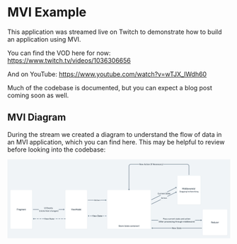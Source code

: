 # MVI Example

This application was streamed live on Twitch to demonstrate how to build an application using MVI. 

You can find the VOD here for now: https://www.twitch.tv/videos/1036306656

And on YouTube: https://www.youtube.com/watch?v=wTJX_lWdh60

Much of the codebase is documented, but you can expect a blog post coming soon as well. 

## MVI Diagram

During the stream we created a diagram to understand the flow of data in an MVI application, which you can find here. This may be helpful to review before looking into the codebase:

![](assets/MVIDiagram.png)
